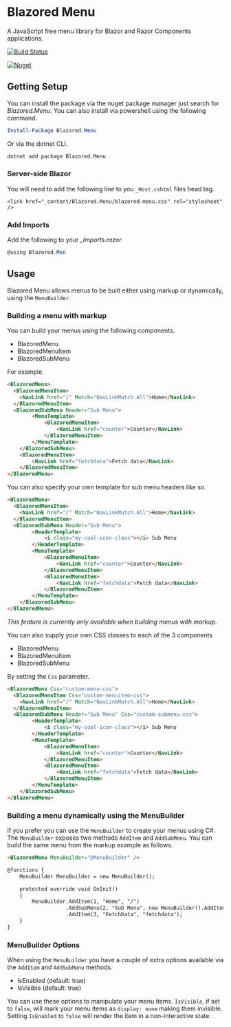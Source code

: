 # Blazored Menu

A JavaScript free menu library for Blazor and Razor Components applications.

[![Build Status](https://dev.azure.com/blazored/Menu/_apis/build/status/Blazored.Menu?branchName=master)](https://dev.azure.com/blazored/Menu/_build/latest?definitionId=7&branchName=master)

[![Nuget](https://img.shields.io/nuget/v/blazored.menu.svg)](https://www.nuget.org/packages/Blazored.Menu/)

## Getting Setup
You can install the package via the nuget package manager just search for *Blazored.Menu*. You can also install via powershell using the following command.

```powershell
Install-Package Blazored.Menu
```

Or via the dotnet CLI.

```bash
dotnet add package Blazored.Menu
```

### Server-side Blazor
You will need to add the following line to you `_Host.cshtml` files head tag.

```
<link href="_content/Blazored.Menu/blazored-menu.css" rel="stylesheet" />
```

### Add Imports
Add the following to your *_Imports.razor*

```csharp
@using Blazored.Men
```

## Usage
Blazored Menu allows menus to be built either using markup or dynamically, using the `MenuBuilder`.

### Building a menu with markup
You can build your menus using the following components.

- BlazoredMenu
- BlazoredMenuItem
- BlazoredSubMenu

For example.

```html
<BlazoredMenu>
  <BlazoredMenuItem>
    <NavLink href="/" Match="NavLinkMatch.All">Home</NavLink>
  </BlazoredMenuItem>
  <BlazoredSubMenu Header="Sub Menu">
        <MenuTemplate>
            <BlazoredMenuItem>
                <NavLink href="counter">Counter</NavLink>
            </BlazoredMenuItem>
        </MenuTemplate>
    </BlazoredSubMenu>
    <BlazoredMenuItem>
        <NavLink href="fetchdata">Fetch data</NavLink>
    </BlazoredMenuItem>
</BlazoredMenu>
```

You can also specify your own template for sub menu headers like so.

```html
<BlazoredMenu>
  <BlazoredMenuItem>
    <NavLink href="/" Match="NavLinkMatch.All">Home</NavLink>
  </BlazoredMenuItem>
  <BlazoredSubMenu Header="Sub Menu">
        <HeaderTemplate>
            <i class="my-cool-icon-class"></i> Sub Menu
        </HeaderTemplate>
        <MenuTemplate>
            <BlazoredMenuItem>
                <NavLink href="counter">Counter</NavLink>
            </BlazoredMenuItem>
            <BlazoredMenuItem>
                <NavLink href="fetchdata">Fetch data</NavLink>
            </BlazoredMenuItem>
        </MenuTemplate>
    </BlazoredSubMenu>
</BlazoredMenu>
```

_This feature is currently only available when building menus with markup._

You can also supply your own CSS classes to each of the 3 components
- BlazoredMenu
- BlazoredMenuItem
- BlazoredSubMenu

By setting the `Css` parameter.

```html
<BlazoredMenu Css="custom-menu-css">
  <BlazoredMenuItem Css="custom-menuitem-css">
    <NavLink href="/" Match="NavLinkMatch.All">Home</NavLink>
  </BlazoredMenuItem>
  <BlazoredSubMenu Header="Sub Menu" Css="custom-submenu-css">
        <HeaderTemplate>
            <i class="my-cool-icon-class"></i> Sub Menu
        </HeaderTemplate>
        <MenuTemplate>
            <BlazoredMenuItem>
                <NavLink href="counter">Counter</NavLink>
            </BlazoredMenuItem>
            <BlazoredMenuItem>
                <NavLink href="fetchdata">Fetch data</NavLink>
            </BlazoredMenuItem>
        </MenuTemplate>
    </BlazoredSubMenu>
</BlazoredMenu>
```


### Building a menu dynamically using the MenuBuilder
If you prefer you can use the `MenuBuilder` to create your menus using C#. The `MenuBuilder` exposes two methods `AddItem` and `AddSubMenu`. You can build the same menu from the markup example as follows.

```html
<BlazoredMenu MenuBuilder="@MenuBuilder" />

@functions {
    MenuBuilder MenuBuilder = new MenuBuilder();

    protected override void OnInit()
    {
        MenuBuilder.AddItem(1, "Home", "/")
                   .AddSubMenu(2, "Sub Menu", new MenuBuilder().AddItem(1, "Counter", "counter")
                   .AddItem(3, "FetchData", "fetchdata");
    }
}
```

### MenuBuilder Options
When using the `MenuBuilder` you have a couple of extra options available via the `AddItem` and `AddSubMenu` methods. 

- IsEnabled (default: true)
- IsVisible (default: true)

You can use these options to manipulate your menu items. `IsVisible`, if set to `false`, will mark your menu items as `display: none` making them invisible. Setting `IsEnabled` to `false` will render the item in a non-interactive state.







